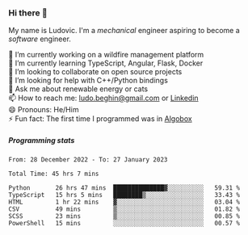 ### Hi there 👋

My name is Ludovic. I'm a *mechanical* engineer aspiring to become a *software* engineer.

 🔭 I’m currently working on a wildfire management platform<br/>
 🌱 I’m currently learning TypeScript, Angular, Flask, Docker<br/>
 👯 I’m looking to collaborate on open source projects<br/>
 🤔 I’m looking for help with C++/Python bindings<br/>
 💬 Ask me about renewable energy or cats<br/>
 📫 How to reach me: ludo.beghin@gmail.com or [Linkedin](https://www.linkedin.com/in/ludovic-beghin/)<br/>
 😄 Pronouns: He/Him<br/>
 ⚡ Fun fact: The first time I programmed was in [Algobox](https://fr.wikipedia.org/wiki/Algobox)<br/>

##### Programming stats
<!--START_SECTION:waka-->

```text
From: 28 December 2022 - To: 27 January 2023

Total Time: 45 hrs 7 mins

Python       26 hrs 47 mins  ██████████████▓░░░░░░░░░░   59.31 %
TypeScript   15 hrs 5 mins   ████████▒░░░░░░░░░░░░░░░░   33.43 %
HTML         1 hr 22 mins    ▓░░░░░░░░░░░░░░░░░░░░░░░░   03.04 %
CSV          49 mins         ▒░░░░░░░░░░░░░░░░░░░░░░░░   01.82 %
SCSS         23 mins         ▒░░░░░░░░░░░░░░░░░░░░░░░░   00.85 %
PowerShell   15 mins         ░░░░░░░░░░░░░░░░░░░░░░░░░   00.57 %
```

<!--END_SECTION:waka-->
